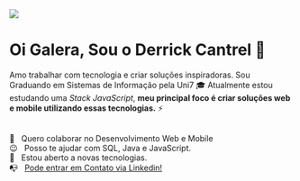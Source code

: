 <img width="auto" src="https://github.com/tgmarinho/tgmarinho/blob/master/banner.png">


# Oi Galera, Sou o Derrick Cantrel 👋

Amo trabalhar com tecnologia e criar soluções inspiradoras.
Sou Graduando em Sistemas de Informação pela Uni7 :mortar_board:
Atualmente estou estudando uma *Stack JavaScript*, **meu principal foco
é criar soluções web e mobile utilizando essas tecnologias.** :zap:

<br/> :purple_heart: &nbsp; Quero colaborar no Desenvolvimento Web e Mobile
<br/> :wink: &nbsp; Posso te ajudar com SQL, Java e JavaScript.
<br/> :dart: &nbsp; Estou aberto a novas tecnologias.
<br/> :mailbox_with_no_mail: &nbsp; [Pode entrar em Contato via Linkedin!](https://www.linkedin.com/in/derrick-cantrel-49541516b/)
